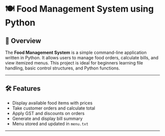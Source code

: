 # 🍽️ Food Management System using Python

## 📌 Overview

The **Food Management System** is a simple command-line application written in Python. It allows users to manage food orders, calculate bills, and view itemized menus. This project is ideal for beginners learning file handling, basic control structures, and Python functions.

---

## 🛠️ Features

- Display available food items with prices
- Take customer orders and calculate total
- Apply GST and discounts on orders
- Generate and display bill summary
- Menu stored and updated in `menu.txt`

---


